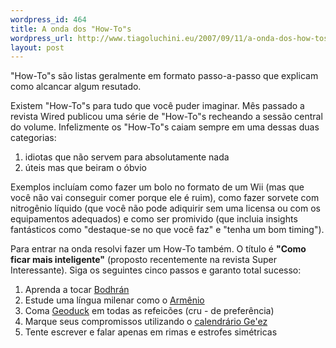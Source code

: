 ```yaml
--- 
wordpress_id: 464
title: A onda dos "How-To"s
wordpress_url: http://www.tiagoluchini.eu/2007/09/11/a-onda-dos-how-tos/
layout: post
---
```

"How-To"s são listas geralmente em formato passo-a-passo que explicam como alcancar algum resutado.

Existem "How-To"s para tudo que você puder imaginar. Mês passado a revista Wired publicou uma série de "How-To"s recheando a sessão central do volume. Infelizmente os "How-To"s caiam sempre em uma dessas duas categorias:
<ol>
	<li>idiotas que não servem para absolutamente nada</li>
	<li>úteis mas que beiram o óbvio</li>
</ol>
Exemplos incluíam como fazer um bolo no formato de um Wii (mas que você não vai conseguir comer porque ele é ruim), como fazer sorvete com nitrogênio líquido (que você não pode adiquirir sem uma licensa ou com os equipamentos adequados) e como ser promivido (que incluia insights fantásticos como "destaque-se no que você faz" e "tenha um bom timing").

Para entrar na onda resolvi fazer um How-To também. O título é <strong>"Como ficar mais inteligente"</strong> (proposto recentemente na revista Super Interessante). Siga os seguintes cinco passos e garanto total sucesso:
<ol>
	<li>Aprenda a tocar <a href="http://en.wikipedia.org/wiki/Bodhr%C3%A1n" target="_blank">Bodhrán </a></li>
	<li>Estude uma língua milenar como o <a href="http://en.wikipedia.org/wiki/Armenian_language" target="_blank">Armênio</a></li>
	<li>Coma <a href="http://en.wikipedia.org/wiki/Geoduck" target="_blank">Geoduck</a> em todas as refeicões (cru - de preferência)</li>
	<li>Marque seus compromissos utilizando o <a href="http://en.wikipedia.org/wiki/Ethiopian_calendar" target="_blank">calendrário Ge'ez</a></li>
	<li>Tente escrever e falar apenas em rimas e estrofes simétricas</li>
</ol>

